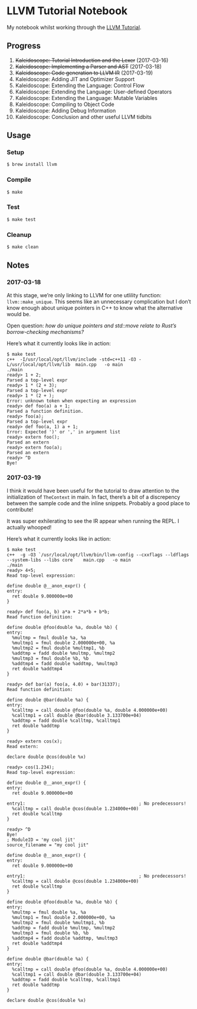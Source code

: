 # LLVM Tutorial Notebook

My notebook whilst working through the [LLVM Tutorial](http://llvm.org/docs/tutorial/).

## Progress

1. ~~Kaleidoscope: Tutorial Introduction and the Lexer~~ (2017-03-16)
2. ~~Kaleidoscope: Implementing a Parser and AST~~ (2017-03-18)
3. ~~Kaleidoscope: Code generation to LLVM IR~~ (2017-03-19)
4. Kaleidoscope: Adding JIT and Optimizer Support
5. Kaleidoscope: Extending the Language: Control Flow
6. Kaleidoscope: Extending the Language: User-defined Operators
7. Kaleidoscope: Extending the Language: Mutable Variables
8. Kaleidoscope: Compiling to Object Code
9. Kaleidoscope: Adding Debug Information
10. Kaleidoscope: Conclusion and other useful LLVM tidbits

## Usage

### Setup

```sh
$ brew install llvm
```

### Compile

```sh
$ make
```

### Test

```sh
$ make test
```

### Cleanup

```sh
$ make clean
```

## Notes

### 2017-03-18

At this stage, we’re only linking to LLVM for one utlility function:
`llvm::make_unique`.  This seems like an unnecessary complication but I don’t
know enough about unique pointers in C++ to know what the alternative would be.

Open question: *how do unique pointers and std::move relate to Rust’s borrow-checking mechanisms?*

Here’s what it currently looks like in action:

```
$ make test
c++  -I/usr/local/opt/llvm/include -std=c++11 -O3 -L/usr/local/opt/llvm/lib  main.cpp   -o main
./main
ready> 1 + 2;
Parsed a top-level expr
ready> 1 * (2 + 3);
Parsed a top-level expr
ready> 1 * (2 + );
Error: unknown token when expecting an expression
ready> def foo(a) a + 1;
Parsed a function definition.
ready> foo(a);
Parsed a top-level expr
ready> def foo(a, 1) a + 1;
Error: Expected ')' or ',' in argument list
ready> extern foo();
Parsed an extern
ready> extern foo(a);
Parsed an extern
ready> ^D
Bye!
```

### 2017-03-19

I think it would have been useful for the tutorial to draw attention to the
initialization of `TheContext` in main. In fact, there’s a bit of a discrepency
between the sample code and the inline snippets. Probably a good place to
contribute!

It was super exhilerating to see the IR appear when running the REPL. I
actually whooped!

Here’s what it currently looks like in action:

```
$ make test
c++  -g -O3 `/usr/local/opt/llvm/bin/llvm-config --cxxflags --ldflags --system-libs --libs core`   main.cpp   -o main
./main
ready> 4+5;
Read top-level expression:

define double @__anon_expr() {
entry:
  ret double 9.000000e+00
}

ready> def foo(a, b) a*a + 2*a*b + b*b;
Read function definition:

define double @foo(double %a, double %b) {
entry:
  %multmp = fmul double %a, %a
  %multmp1 = fmul double 2.000000e+00, %a
  %multmp2 = fmul double %multmp1, %b
  %addtmp = fadd double %multmp, %multmp2
  %multmp3 = fmul double %b, %b
  %addtmp4 = fadd double %addtmp, %multmp3
  ret double %addtmp4
}

ready> def bar(a) foo(a, 4.0) + bar(31337);
Read function definition:

define double @bar(double %a) {
entry:
  %calltmp = call double @foo(double %a, double 4.000000e+00)
  %calltmp1 = call double @bar(double 3.133700e+04)
  %addtmp = fadd double %calltmp, %calltmp1
  ret double %addtmp
}

ready> extern cos(x);
Read extern:

declare double @cos(double %x)

ready> cos(1.234);
Read top-level expression:

define double @__anon_expr() {
entry:
  ret double 9.000000e+00

entry1:                                           ; No predecessors!
  %calltmp = call double @cos(double 1.234000e+00)
  ret double %calltmp
}

ready> ^D
Bye!
; ModuleID = 'my cool jit'
source_filename = "my cool jit"

define double @__anon_expr() {
entry:
  ret double 9.000000e+00

entry1:                                           ; No predecessors!
  %calltmp = call double @cos(double 1.234000e+00)
  ret double %calltmp
}

define double @foo(double %a, double %b) {
entry:
  %multmp = fmul double %a, %a
  %multmp1 = fmul double 2.000000e+00, %a
  %multmp2 = fmul double %multmp1, %b
  %addtmp = fadd double %multmp, %multmp2
  %multmp3 = fmul double %b, %b
  %addtmp4 = fadd double %addtmp, %multmp3
  ret double %addtmp4
}

define double @bar(double %a) {
entry:
  %calltmp = call double @foo(double %a, double 4.000000e+00)
  %calltmp1 = call double @bar(double 3.133700e+04)
  %addtmp = fadd double %calltmp, %calltmp1
  ret double %addtmp
}

declare double @cos(double %x)
```
